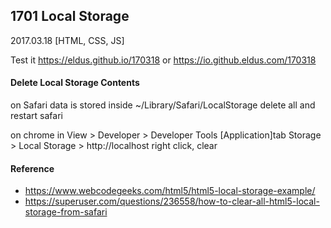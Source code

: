 ## 1701 Local Storage
2017.03.18 [HTML, CSS, JS]

Test it https://eldus.github.io/170318 or https://io.github.eldus.com/170318

#### Delete Local Storage Contents

on Safari data is stored inside ~/Library/Safari/LocalStorage
delete all and restart safari

on chrome
in View > Developer > Developer Tools [Application]tab
Storage > Local Storage > http://localhost
right click, clear

#### Reference
* https://www.webcodegeeks.com/html5/html5-local-storage-example/
* https://superuser.com/questions/236558/how-to-clear-all-html5-local-storage-from-safari
